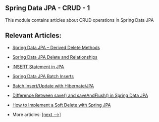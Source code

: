 ## Spring Data JPA - CRUD - 1

This module contains articles about CRUD operations in Spring Data JPA

## Relevant Articles:

- [Spring Data JPA – Derived Delete Methods](docs/SpringData_Jpa_DeleteBy.md)
- [Spring Data JPA Delete and Relationships]()
- [INSERT Statement in JPA]()
- [Spring Data JPA Batch Inserts]()
- [Batch Insert/Update with Hibernate/JPA]()
- [Difference Between save() and saveAndFlush() in Spring Data JPA]()
- [How to Implement a Soft Delete with Spring JPA]()

- More articles: [[next -->]](../spring-data-jpa-crud-2/README.md)